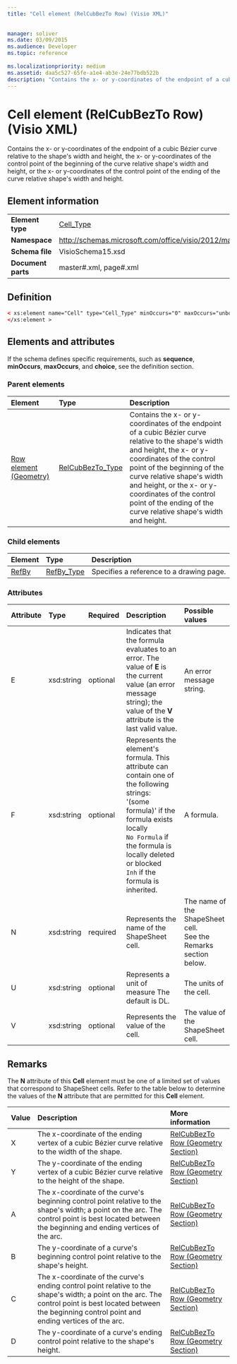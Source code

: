 ```yaml
---
title: "Cell element (RelCubBezTo Row) (Visio XML)"
 
 
manager: soliver
ms.date: 03/09/2015
ms.audience: Developer
ms.topic: reference
 
ms.localizationpriority: medium
ms.assetid: daa5c527-65fe-a1e4-ab3e-24e77bdb522b
description: "Contains the x- or y-coordinates of the endpoint of a cubic Bézier curve relative to the shape's width and height, the x- or y-coordinates of the control point of the beginning of the curve relative shape's width and height, or the x- or y-coordinates of the control point of the ending of the curve relative shape's width and height."
---
```


# Cell element (RelCubBezTo Row) (Visio XML)

Contains the x- or y-coordinates of the endpoint of a cubic Bézier curve relative to the shape's width and height, the x- or y-coordinates of the control point of the beginning of the curve relative shape's width and height, or the x- or y-coordinates of the control point of the ending of the curve relative shape's width and height.
  
## Element information

|||
|:-----|:-----|
|**Element type** <br/> |[Cell_Type](cell_type-complextypevisio-xml.md) <br/> |
|**Namespace** <br/> |http://schemas.microsoft.com/office/visio/2012/main  <br/> |
|**Schema file** <br/> |VisioSchema15.xsd  <br/> |
|**Document parts** <br/> |master#.xml, page#.xml  <br/> |
   
## Definition

```XML
< xs:element name="Cell" type="Cell_Type" minOccurs="0" maxOccurs="unbounded" >
</xs:element >
```

## Elements and attributes

If the schema defines specific requirements, such as **sequence**, **minOccurs**, **maxOccurs**, and **choice**, see the definition section. 
  
### Parent elements

|**Element**|**Type**|**Description**|
|:-----|:-----|:-----|
|[Row element (Geometry)](row-element-geometry-sectionvisio-xml.md) <br/> |[RelCubBezTo_Type](relcubbezto_type-complextypevisio-xml.md) <br/> |Contains the x- or y-coordinates of the endpoint of a cubic Bézier curve relative to the shape's width and height, the x- or y-coordinates of the control point of the beginning of the curve relative shape's width and height, or the x- or y-coordinates of the control point of the ending of the curve relative shape's width and height.  <br/> |
   
### Child elements

|**Element**|**Type**|**Description**|
|:-----|:-----|:-----|
|[RefBy](refby-element-cell_type-complextypevisio-xml.md) <br/> |[RefBy_Type](refby_type-complextypevisio-xml.md) <br/> |Specifies a reference to a drawing page.  <br/> |
   
### Attributes

|**Attribute**|**Type**|**Required**|**Description**|**Possible values**|
|:-----|:-----|:-----|:-----|:-----|
|E  <br/> |xsd:string  <br/> |optional  <br/> |Indicates that the formula evaluates to an error. The value of **E** is the current value (an error message string); the value of the **V** attribute is the last valid value.  <br/> |An error message string.  <br/> |
|F  <br/> |xsd:string  <br/> |optional  <br/> | Represents the element's formula. This attribute can contain one of the following strings:  <br/>  '(some formula)' if the formula exists locally  <br/>  `No Formula` if the formula is locally deleted or blocked  <br/>  `Inh` if the formula is inherited.  <br/> |A formula.  <br/> |
|N  <br/> |xsd:string  <br/> |required  <br/> |Represents the name of the ShapeSheet cell.  <br/> |The name of the ShapeSheet cell.  <br/> See the Remarks section below.  <br/> |
|U  <br/> |xsd:string  <br/> |optional  <br/> |Represents a unit of measure The default is DL.  <br/> |The units of the cell.  <br/> |
|V  <br/> |xsd:string  <br/> |optional  <br/> |Represents the value of the cell.  <br/> |The value of the ShapeSheet cell.  <br/> |
   
## Remarks

The **N** attribute of this **Cell** element must be one of a limited set of values that correspond to ShapeSheet cells. Refer to the table below to determine the values of the **N** attribute that are permitted for this **Cell** element. 
  
|**Value**|**Description**|**More information**|
|:-----|:-----|:-----|
|X  <br/> |The x-coordinate of the ending vertex of a cubic Bézier curve relative to the width of the shape.  <br/> |[RelCubBezTo Row (Geometry Section)](relcubbezto-row-geometry-section.md) <br/> |
|Y  <br/> |The y-coordinate of the ending vertex of a cubic Bézier curve relative to the height of the shape.  <br/> |[RelCubBezTo Row (Geometry Section)](relcubbezto-row-geometry-section.md) <br/> |
|A  <br/> |The x-coordinate of the curve's beginning control point relative to the shape's width; a point on the arc. The control point is best located between the beginning and ending vertices of the arc.  <br/> |[RelCubBezTo Row (Geometry Section)](relcubbezto-row-geometry-section.md) <br/> |
|B  <br/> |The y-coordinate of a curve's beginning control point relative to the shape's height.  <br/> |[RelCubBezTo Row (Geometry Section)](relcubbezto-row-geometry-section.md) <br/> |
|C  <br/> |The x-coordinate of the curve's ending control point relative to the shape's width; a point on the arc. The control point is best located between the beginning control point and ending vertices of the arc.  <br/> |[RelCubBezTo Row (Geometry Section)](relcubbezto-row-geometry-section.md) <br/> |
|D  <br/> |The y-coordinate of a curve's ending control point relative to the shape's height.  <br/> |[RelCubBezTo Row (Geometry Section)](relcubbezto-row-geometry-section.md) <br/> |
   

